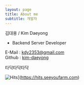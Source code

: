 ```yaml
---
layout: page
title: About me
subtitle: 개발자
---
```


김대용 / Kim Daeyong  

* Backend Server Developer

E-Mail : <kdy2353@gmail.com>  
Github : [kim-daeyong](https://github.com/kim-daeyong)
  
타닥타닥타닥  

<!-- ![img](https://user-images.githubusercontent.com/45562285/126071086-21d3f9c6-22bf-4147-848e-a6515f17014e.jpg) -->

![Hits](https://hits.seeyoufarm.com/api/count/incr/badge.svg?url=https%3A%2F%2Fkim-daeyong.github.io&count_bg=%2379C83D&title_bg=%23555555&icon=&icon_color=%23E7E7E7&title=blog&edge_flat=false)](https://hits.seeyoufarm.com)




